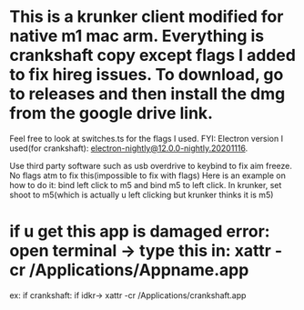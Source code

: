 # This is a krunker client modified for native m1 mac arm. Everything is crankshaft copy except flags I added to fix hireg issues. To download, go to releases and then install the dmg from the google drive link. 
 Feel free to look at switches.ts for the flags I used. 
 FYI: Electron version I used(for crankshaft): electron-nightly@12.0.0-nightly.20201116. 
 
Use third party software such as usb overdrive to keybind to fix aim freeze. No flags atm to fix this(impossible to fix with flags)
Here is an example on how to do it: bind left click to m5 and bind m5 to left click. In krunker, set shoot to m5(which is actually u left clicking but krunker thinks it is m5)

# if u get this app is damaged error: open terminal -> type this in: xattr -cr /Applications/Appname.app
ex:
if crankshaft: if idkr-> xattr -cr /Applications/crankshaft.app

